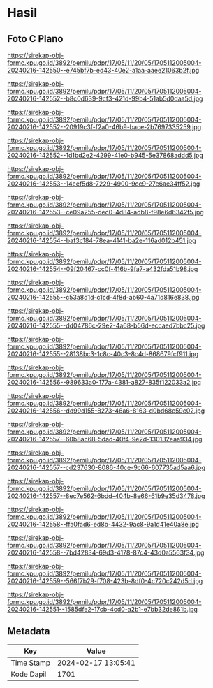 # Hasil

## Foto C Plano

https://sirekap-obj-formc.kpu.go.id/3892/pemilu/pdpr/17/05/11/20/05/1705112005004-20240216-142550--e745bf7b-ed43-40e2-a1aa-aaee21063b2f.jpg

https://sirekap-obj-formc.kpu.go.id/3892/pemilu/pdpr/17/05/11/20/05/1705112005004-20240216-142552--b8c0d639-9cf3-421d-99b4-51ab5d0daa5d.jpg

https://sirekap-obj-formc.kpu.go.id/3892/pemilu/pdpr/17/05/11/20/05/1705112005004-20240216-142552--20919c3f-f2a0-46b9-bace-2b7697335259.jpg

https://sirekap-obj-formc.kpu.go.id/3892/pemilu/pdpr/17/05/11/20/05/1705112005004-20240216-142552--1d1bd2e2-4299-41e0-b945-5e37868addd5.jpg

https://sirekap-obj-formc.kpu.go.id/3892/pemilu/pdpr/17/05/11/20/05/1705112005004-20240216-142553--14eef5d8-7229-4900-9cc9-27e6ae34ff52.jpg

https://sirekap-obj-formc.kpu.go.id/3892/pemilu/pdpr/17/05/11/20/05/1705112005004-20240216-142553--ce09a255-dec0-4d84-adb8-f98e6d6342f5.jpg

https://sirekap-obj-formc.kpu.go.id/3892/pemilu/pdpr/17/05/11/20/05/1705112005004-20240216-142554--baf3c184-78ea-4141-ba2e-116ad012b451.jpg

https://sirekap-obj-formc.kpu.go.id/3892/pemilu/pdpr/17/05/11/20/05/1705112005004-20240216-142554--09f20467-cc0f-416b-9fa7-a432fda51b98.jpg

https://sirekap-obj-formc.kpu.go.id/3892/pemilu/pdpr/17/05/11/20/05/1705112005004-20240216-142555--c53a8d1d-c1cd-4f8d-ab60-4a71d816e838.jpg

https://sirekap-obj-formc.kpu.go.id/3892/pemilu/pdpr/17/05/11/20/05/1705112005004-20240216-142555--dd04786c-29e2-4a68-b56d-eccaed7bbc25.jpg

https://sirekap-obj-formc.kpu.go.id/3892/pemilu/pdpr/17/05/11/20/05/1705112005004-20240216-142555--28138bc3-1c8c-40c3-8c4d-868679fcf911.jpg

https://sirekap-obj-formc.kpu.go.id/3892/pemilu/pdpr/17/05/11/20/05/1705112005004-20240216-142556--989633a0-177a-4381-a827-835f122033a2.jpg

https://sirekap-obj-formc.kpu.go.id/3892/pemilu/pdpr/17/05/11/20/05/1705112005004-20240216-142556--dd99d155-8273-46a6-8163-d0bd68e59c02.jpg

https://sirekap-obj-formc.kpu.go.id/3892/pemilu/pdpr/17/05/11/20/05/1705112005004-20240216-142557--60b8ac68-5dad-40f4-9e2d-130132eaa934.jpg

https://sirekap-obj-formc.kpu.go.id/3892/pemilu/pdpr/17/05/11/20/05/1705112005004-20240216-142557--cd237630-8086-40ce-9c66-607735ad5aa6.jpg

https://sirekap-obj-formc.kpu.go.id/3892/pemilu/pdpr/17/05/11/20/05/1705112005004-20240216-142557--8ec7e562-6bdd-404b-8e66-61b9e35d3478.jpg

https://sirekap-obj-formc.kpu.go.id/3892/pemilu/pdpr/17/05/11/20/05/1705112005004-20240216-142558--ffa0fad6-ed8b-4432-9ac8-9a1d41e40a8e.jpg

https://sirekap-obj-formc.kpu.go.id/3892/pemilu/pdpr/17/05/11/20/05/1705112005004-20240216-142558--7bd42834-69d3-4178-87c4-43d0a5563f34.jpg

https://sirekap-obj-formc.kpu.go.id/3892/pemilu/pdpr/17/05/11/20/05/1705112005004-20240216-142559--566f7b29-f708-423b-8df0-4c720c242d5d.jpg

https://sirekap-obj-formc.kpu.go.id/3892/pemilu/pdpr/17/05/11/20/05/1705112005004-20240216-142551--1585dfe2-17cb-4cd0-a2b1-e7bb32de861b.jpg


## Metadata

| Key        | Value               |
| ---------- | ------------------- |
| Time Stamp | 2024-02-17 13:05:41 |
| Kode Dapil | 1701                |



